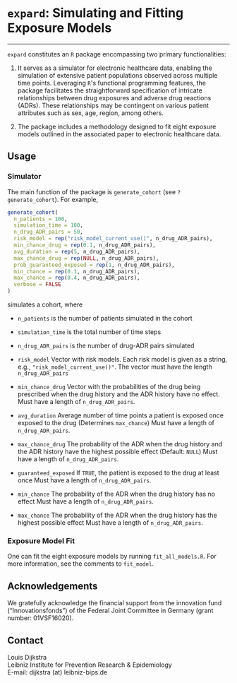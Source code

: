 # `expard`: Simulating and Fitting Exposure Models
-----------------------------------------------

`expard` constitutes an `R` package encompassing two primary functionalities:

1. It serves as a simulator for electronic healthcare data, enabling the simulation of extensive patient populations observed across multiple time points. Leveraging `R`'s functional programming features, the package facilitates the straightforward specification of intricate relationships between drug exposures and adverse drug reactions (ADRs). These relationships may be contingent on various patient attributes such as sex, age, region, among others.

2. The package includes a methodology designed to fit eight exposure models outlined in the associated paper to electronic healthcare data.

## Usage

### Simulator

The main function of the package is `generate_cohort` (see `?generate_cohort`). For example, 

```R 
generate_cohort(
  n_patients = 100,
  simulation_time = 100,
  n_drug_ADR_pairs = 50,
  risk_model = rep("risk_model_current_use()", n_drug_ADR_pairs),
  min_chance_drug = rep(0.1, n_drug_ADR_pairs),
  avg_duration = rep(5, n_drug_ADR_pairs),
  max_chance_drug = rep(NULL, n_drug_ADR_pairs),
  prob_guaranteed_exposed = rep(1, n_drug_ADR_pairs),
  min_chance = rep(0.1, n_drug_ADR_pairs),
  max_chance = rep(0.4, n_drug_ADR_pairs),
  verbose = FALSE
)
``` 
simulates a cohort, where 

* `n_patients` is the number of patients simulated in the cohort 

* `simulation_time` is the total number of time steps

* `n_drug_ADR_pairs` is the number of drug-ADR pairs simulated

* `risk_model` Vector with risk models. Each risk model is given as a string, e.g., `"risk_model_current_use()"`. The vector must have the length `n_drug_ADR_pairs` 

* `min_chance_drug` Vector with the probabilities of the drug being prescribed
            when the drug history and the ADR history have no effect. 
            Must have a length of `n_drug_ADR_pairs`. 

* `avg_duration` Average number of time points a patient is exposed
                     once exposed to the drug (Determines `max_chance`)
                     Must have a length of `n_drug_ADR_pairs`. 

* `max_chance_drug` The probability of the ADR when 
            the drug history and the ADR history have the highest 
            possible effect (Default: `NULL`)
            Must have a length of `n_drug_ADR_pairs`. 

* `guaranteed_exposed` If `TRUE`, the patient is exposed to the drug
            at least once
            Must have a length of `n_drug_ADR_pairs`. 

* `min_chance` The probability of the ADR when 
            the drug history has no effect
            Must have a length of `n_drug_ADR_pairs`. 

* `max_chance` The probability of the ADR when 
            the drug history has the highest possible effect
            Must have a length of `n_drug_ADR_pairs`.

### Exposure Model Fit

One can fit the eight exposure models by running `fit_all_models.R`. For more 
information, see the comments to `fit_model`.

## Acknowledgements

We gratefully acknowledge the financial support from the innovation fund (“Innovationsfonds”) of the Federal Joint Committee in Germany (grant number: 01VSF16020).

## Contact

Louis Dijkstra\
Leibniz Institute for Prevention Research & Epidemiology  
E-mail: dijkstra (at) leibniz-bips.de